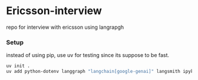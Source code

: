 # Ericsson-interview
repo for interview with ericsson using langrapgh




### Setup 

instead of using pip, use uv for testing since its suppose to be fast. 

```bash
uv init . 
uv add python-dotenv langgraph "langchain[google-genai]" langsmith ipykernel faiss-cpu langchain-community
```

